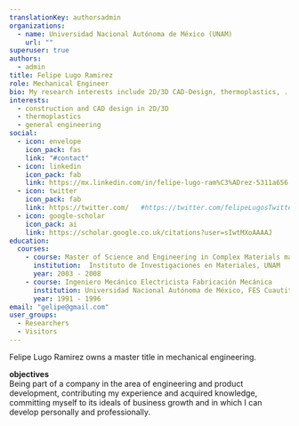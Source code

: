 ```yaml
---
translationKey: authorsadmin
organizations:
  - name: Universidad Nacional Autónoma de México (UNAM)
    url: ""
superuser: true
authors:
  - admin
title: Felipe Lugo Ramirez
role: Mechanical Engineer
bio: My research interests include 2D/3D CAD-Design, thermoplastics, ..
interests:
  - construction and CAD design in 2D/3D
  - thermoplastics
  - general engineering
social:
  - icon: envelope
    icon_pack: fas
    link: "#contact"
  - icon: linkedin
    icon_pack: fab
    link: https://mx.linkedin.com/in/felipe-lugo-ram%C3%ADrez-5311a656    
  - icon: twitter
    icon_pack: fab
    link: https://twitter.com/   #https://twitter.com/felipeLugosTwitterAccount
  - icon: google-scholar
    icon_pack: ai
    link: https://scholar.google.co.uk/citations?user=sIwtMXoAAAAJ
education:
  courses:
    - course: Master of Science and Engineering in Complex Materials materials, Prediction of long-term mechanical properties in thermoplastics
      institution:  Instituto de Investigaciones en Materiales, UNAM
      year: 2003 - 2008
    - course: Ingeniero Mecánico Electricista Fabricación Mecánica
      institution: Universidad Nacional Autónoma de México, FES Cuautitlán
      year: 1991 - 1996
email: "gelipe@gmail.com"
user_groups:
  - Researchers
  - Visitors
---
```

Felipe Lugo Ramirez owns a master title in mechanical engineering.

**objectives**\
Being part of a company in the area of ​​engineering and product development, contributing my experience and acquired knowledge, committing myself to its ideals of business growth and in which I can develop personally and professionally.
